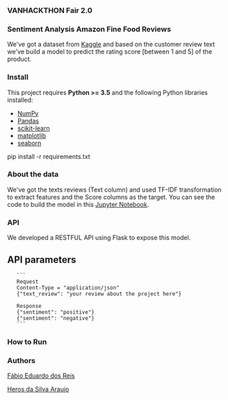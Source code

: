 
### VANHACKTHON Fair 2.0

### Sentiment Analysis Amazon Fine Food Reviews
We've got a dataset from [Kaggle](https://www.kaggle.com/snap/amazon-fine-food-reviews) and based on the customer review text we've build a model to predict the rating score [between 1 and 5] of the product.


### Install

This project requires **Python >= 3.5** and the following Python libraries installed:

- [NumPy](http://www.numpy.org/)
- [Pandas](http://pandas.pydata.org)
- [scikit-learn](http://scikit-learn.org/stable/)
- [matplotlib](http://matplotlib.org/)
- [seaborn](https://seaborn.pydata.org/)

pip install -r requirements.txt


### About the data
We've got the texts reviews (Text column) and used TF-IDF transformation to extract features and the Score columns as the target.
You can see the code to build the model in this [Jupyter Notebook](https://github.com/fabiodosreis2/skipthedishes_fair2.0/blob/master/vanhackthon.ipynb).


### API
We developed a RESTFUL API using Flask to expose this model.

 ## API parameters
       ```
       Request
       Content-Type = "application/json"
       {"text_review": "your review about the project here"}
       
       Response
       {"sentiment": "positive"}
       {"sentiment": "negative"}
       ```

### How to Run



### Authors

[Fábio Eduardo dos Reis](https://www.linkedin.com/in/fabiodosreis/)

[Heros da Silva Araujo](https://www.linkedin.com/in/herosaraujo/)



